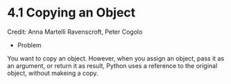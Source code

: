 # 4.1 Copying an Object

Credit: Anna Martelli Ravenscroft, Peter Cogolo

* Problem

You want to copy an object. However, when you assign an object, pass it as an argument, or return it as result, Python uses a reference to the original object, without makeing a copy.
